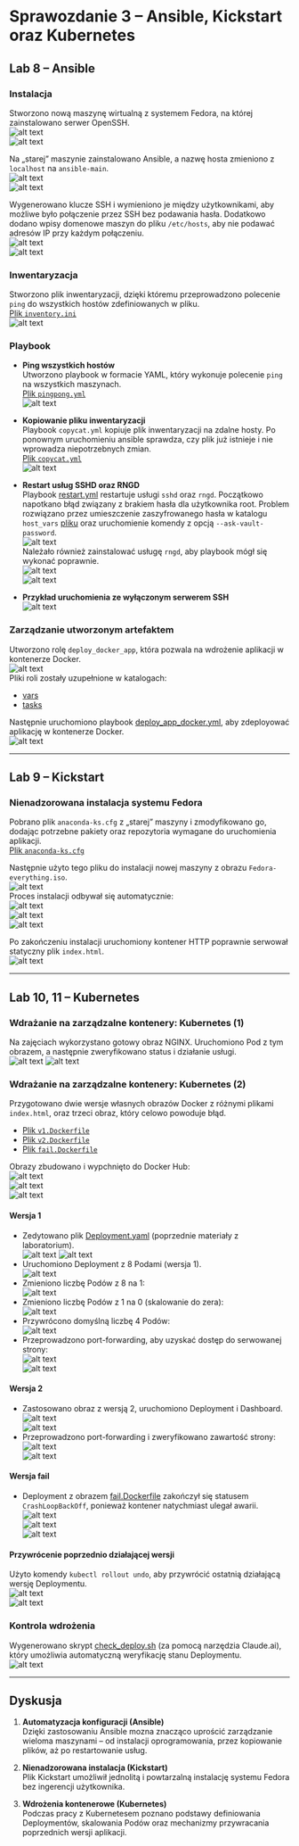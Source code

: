 # Sprawozdanie 3 – Ansible, Kickstart oraz Kubernetes

## Lab 8 – Ansible

### Instalacja
Stworzono nową maszynę wirtualną z systemem Fedora, na której zainstalowano serwer OpenSSH.  
![alt text](images/lab8/InstallSSH.png)  
![alt text](images/lab8/ActiveSSH.png)

Na „starej” maszynie zainstalowano Ansible, a nazwę hosta zmieniono z `localhost` na `ansible-main`.  
![alt text](images/lab8/InstallAnsible.png)  
![alt text](images/lab8/changeName.png)

Wygenerowano klucze SSH i wymieniono je między użytkownikami, aby możliwe było połączenie przez SSH bez podawania hasła. Dodatkowo dodano wpisy domenowe maszyn do pliku `/etc/hosts`, aby nie podawać adresów IP przy każdym połączeniu.  
![alt text](images/lab8/CopyKeys.png)  
![alt text](images/lab8/addToEtcHost.png)

### Inwentaryzacja
Stworzono plik inwentaryzacji, dzięki któremu przeprowadzono polecenie `ping` do wszystkich hostów zdefiniowanych w pliku.  
[Plik `inventory.ini`](files/lab8/inventory.ini)  
![alt text](images/lab8/inventoryPing.png)

### Playbook
- **Ping wszystkich hostów**  
  Utworzono playbook w formacie YAML, który wykonuje polecenie `ping` na wszystkich maszynach.  
  [Plik `pingpong.yml`](files/lab8/pingpong.yml)  
  ![alt text](images/lab8/PingAllHost.png)

- **Kopiowanie pliku inwentaryzacji**  
  Playbook `copycat.yml` kopiuje plik inwentaryzacji na zdalne hosty. Po ponownym uruchomieniu ansible sprawdza, czy plik już istnieje i nie wprowadza niepotrzebnych zmian.  
  [Plik `copycat.yml`](files/lab8/copycat.yml)  
  ![alt text](images/lab8/Copy.png)

- **Restart usług SSHD oraz RNGD**  
  Playbook [restart.yml](files/lab8/restart.yml) restartuje usługi `sshd` oraz `rngd`. Początkowo napotkano błąd związany z brakiem hasła dla użytkownika root. Problem rozwiązano przez umieszczenie zaszyfrowanego hasła w katalogu `host_vars` [pliku](files/lab8/host_vars/ansible-main.yml) oraz uruchomienie komendy z opcją `--ask-vault-password`.  
  ![alt text](images/lab8/SudoAfera.png)  
  Należało również zainstalować usługę `rngd`, aby playbook mógł się wykonać poprawnie.  
  ![alt text](images/lab8/ForgorToInstall.png)  
  ![alt text](images/lab8/restart.png)

- **Przykład uruchomienia ze wyłączonym serwerem SSH**  
  ![alt text](<images/lab8/Screenshot 2025-05-29 at 02.06.19.png>)

### Zarządzanie utworzonym artefaktem
Utworzono rolę `deploy_docker_app`, która pozwala na wdrożenie aplikacji w kontenerze Docker.  
![alt text](<images/lab8/Screenshot 2025-06-05 at 17.45.32.png>)  
Pliki roli zostały uzupełnione w katalogach:
- [vars](files/lab8/deploy_docker_app/vars/main.yml)
- [tasks](files/lab8/deploy_docker_app/tasks/main.yml)

Następnie uruchomiono playbook [deploy_app_docker.yml](files/lab8/deply_app_docker.yml), aby zdeployować aplikację w kontenerze Docker.  
![alt text](images/lab8/deployApp.png)

---

## Lab 9 – Kickstart

### Nienadzorowana instalacja systemu Fedora
Pobrano plik `anaconda-ks.cfg` z „starej” maszyny i zmodyfikowano go, dodając potrzebne pakiety oraz repozytoria wymagane do uruchomienia aplikacji.  
[Plik `anaconda-ks.cfg`](files/lab9/anaconda-ks.cfg)

Następnie użyto tego pliku do instalacji nowej maszyny z obrazu `Fedora-everything.iso`.  
![alt text](images/lab9/fedoraInstall.png)  
Proces instalacji odbywał się automatycznie:  
![alt text](images/lab9/fedoraInstallatorRun.png)  
![alt text](images/lab9/autoInstall.png)  
![alt text](images/lab9/InstallFinished.png)

Po zakończeniu instalacji uruchomiony kontener HTTP poprawnie serwował statyczny plik `index.html`.  
![alt text](images/lab9/yey.png)

---

## Lab 10, 11 – Kubernetes

### Wdrażanie na zarządzalne kontenery: Kubernetes (1)
Na zajęciach wykorzystano gotowy obraz NGINX. Uruchomiono Pod z tym obrazem, a następnie zweryfikowano status i działanie usługi.  
![alt text](<../lab10/Screenshot 2025-05-22 at 18.21.47.png>)
![alt text](<../lab10/Screenshot 2025-05-22 at 18.21.57.png>)

### Wdrażanie na zarządzalne kontenery: Kubernetes (2)
Przygotowano dwie wersje własnych obrazów Docker z różnymi plikami `index.html`, oraz trzeci obraz, który celowo powoduje błąd.  
- [Plik `v1.Dockerfile`](files/lab1011/v1.Dockerfile)  
- [Plik `v2.Dockerfile`](files/lab1011/v2.Dockerfile)  
- [Plik `fail.Dockerfile`](files/lab1011/fail.Dockerfile)

Obrazy zbudowano i wypchnięto do Docker Hub:  
![alt text](images/lab1011/Build3images.png)  
![alt text](images/lab1011/PushToDocker3Images.png)  
![alt text](images/lab1011/Verify.png)

#### Wersja 1
- Zedytowano plik [Deployment.yaml](files/lab1011/Deployment.yaml) (poprzednie materiały z laboratorium).  
  ![alt text](images/lab1011/Deploy1.png)
  ![alt text](images/lab1011/8-1podsv1.png)
- Uruchomiono Deployment z 8 Podami (wersja 1).  
  ![alt text](images/lab1011/8podsv1dashboard.png)
- Zmieniono liczbę Podów z 8 na 1:  
  ![alt text](images/lab1011/8-1podsv1.png)  
- Zmieniono liczbę Podów z 1 na 0 (skalowanie do zera):  
  ![alt text](images/lab1011/1-0podsv1.png)
- Przywrócono domyślną liczbę 4 Podów:  
  ![alt text](images/lab1011/changingPodsv1.png)
- Przeprowadzono port-forwarding, aby uzyskać dostęp do serwowanej strony:  
  ![alt text](images/lab1011/forwardPortV1.png)  
  ![alt text](images/lab1011/v1indexhtml.png)

#### Wersja 2
- Zastosowano obraz z wersją 2, uruchomiono Deployment i Dashboard.  
  ![alt text](images/lab1011/Deploy2.png)  
  ![alt text](images/lab1011/Deploy2Dashboard.png)
- Przeprowadzono port-forwarding i zweryfikowano zawartość strony:  
  ![alt text](images/lab1011/forwardPortv2.png)  
  ![alt text](images/lab1011/v2indexhtml.png)

#### Wersja fail
- Deployment z obrazem [fail.Dockerfile](files/lab1011/fail.Dockerfile) zakończył się statusem `CrashLoopBackOff`, ponieważ kontener natychmiast ulegał awarii.  
  ![alt text](images/lab1011/Deployfail.png)  
  ![alt text](images/lab1011/failDashboard.png)  
  ![alt text](images/lab1011/failStatus.png)

#### Przywrócenie poprzednio działającej wersji
Użyto komendy `kubectl rollout undo`, aby przywrócić ostatnią działającą wersję Deploymentu.  
![alt text](images/lab1011/rolloutUndo.png)  
![alt text](images/lab1011/dashboardAfterUndo.png)

### Kontrola wdrożenia
Wygenerowano skrypt [check_deploy.sh](files/lab1011/check_deploy.sh) (za pomocą narzędzia Claude.ai), który umożliwia automatyczną weryfikację stanu Deploymentu.  
![alt text](images/lab1011/bashFile.png)

---

## Dyskusja
1. **Automatyzacja konfiguracji (Ansible)**  
   Dzięki zastosowaniu Ansible mozna znacząco uprościć zarządzanie wieloma maszynami – od instalacji oprogramowania, przez kopiowanie plików, aż po restartowanie usług.

2. **Nienadzorowana instalacja (Kickstart)**  
   Plik Kickstart umożliwił jednolitą i powtarzalną instalację systemu Fedora bez ingerencji użytkownika.

3. **Wdrożenia kontenerowe (Kubernetes)**  
   Podczas pracy z Kubernetesem poznano podstawy definiowania Deploymentów, skalowania Podów oraz mechanizmy przywracania poprzednich wersji aplikacji.

